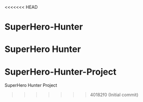 <<<<<<< HEAD
# SuperHero-Hunter
SuperHero Hunter 
=======
# SuperHero-Hunter-Project
SuperHero Hunter Project
>>>>>>> 40182f0 (Initial commit)
